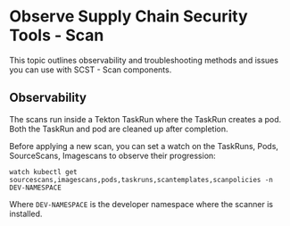 # Observe Supply Chain Security Tools - Scan

This topic outlines observability and troubleshooting methods and issues you can use with SCST - Scan components.

## <a id="observability"></a> Observability

The scans run inside a Tekton TaskRun where the TaskRun creates a pod. Both the TaskRun and pod are cleaned up after completion.

Before applying a new scan, you can set a watch on the TaskRuns, Pods, SourceScans, Imagescans to observe their progression:

```console
watch kubectl get sourcescans,imagescans,pods,taskruns,scantemplates,scanpolicies -n DEV-NAMESPACE
```
Where `DEV-NAMESPACE` is the developer namespace where the scanner is installed.